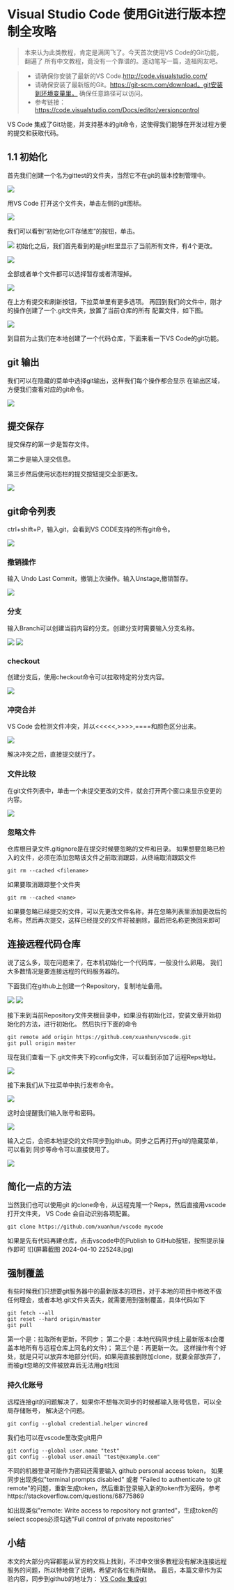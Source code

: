 # Visual Studio Code 使用Git进行版本控制全攻略

>本来认为此类教程，肯定是满网飞了。今天首次使用VS Code的Git功能，翻遍了
所有中文教程，竟没有一个靠谱的。遂动笔写一篇，造福网友吧。

>* 请确保你安装了最新的VS Code.http://code.visualstudio.com/
>* 请确保安装了最新版的Git。https://git-scm.com/download。git安装到环境变量里，
确保任意路径可以访问。
>* 参考链接：https://code.visualstudio.com/Docs/editor/versioncontrol

VS Code 集成了Git功能，并支持基本的git命令，这使得我们能够在开发过程方便的提交和获取代码。

## 1.1 初始化

首先我们创建一个名为gittest的文件夹，当然它不在git的版本控制管理中。

![](1.jpg)

用VS Code 打开这个文件夹，单击左侧的git图标。

![](2.jpg)

我们可以看到“初始化GIT存储库”的按钮，单击。

![](3.jpg)
初始化之后，我们首先看到的是git栏里显示了当前所有文件，有4个更改。

![](4.jpg)

全部或者单个文件都可以选择暂存或者清理掉。

![](5.jpg)

在上方有提交和刷新按钮，下拉菜单里有更多选项。
再回到我们的文件中，刚才的操作创建了一个.git文件夹，放置了当前仓库的所有
配置文件，如下图。

![](6.jpg)

到目前为止我们在本地创建了一个代码仓库，下面来看一下VS Code的git功能。

## git 输出

我们可以在隐藏的菜单中选择git输出，这样我们每个操作都会显示
在输出区域，方便我们查看对应的git命令。

![](7.jpg)

## 提交保存

提交保存的第一步是暂存文件。

第二步是输入提交信息。

第三步然后使用状态栏的提交按钮提交全部更改。

![](8.png)

## git命令列表

ctrl+shift+P，输入git，会看到VS CODE支持的所有git命令。

![](9.jpg)

### 撤销操作

输入 Undo Last Commit，撤销上次操作。输入Unstage,撤销暂存。

![](10.jpg)

### 分支

输入Branch可以创建当前内容的分支。创建分支时需要输入分支名称。

![](11.jpg)
![](12.jpg)

### checkout

创建分支后，使用checkout命令可以拉取特定的分支内容。

![](13.png)

### 冲突合并

VS Code 会检测文件冲突，并以<<<<<,>>>>,====和颜色区分出来。

![](14.png)

解决冲突之后，直接提交就行了。

### 文件比较

在git文件列表中，单击一个未提交更改的文件，就会打开两个窗口来显示变更的内容。

![](15.jpg)

### 忽略文件
仓库根目录文件.gitignore是在提交时候要忽略的文件和目录。
如果想要忽略已检入的文件，必须在添加忽略该文件之前取消跟踪，从终端取消跟踪文件
``` shell
git rm --cached <filename>
```
如果要取消跟踪整个文件夹
``` shell
git rm --cached <name>
```
如果要忽略已经提交的文件，可以先更改文件名称，并在忽略列表里添加更改后的名称，然后再次提交，这样已经提交的文件将被删除，最后把名称更换回来即可

## 连接远程代码仓库

说了这么多，现在问题来了，在本机初始化一个代码库，一般没什么卵用。
我们大多数情况是要连接远程的代码服务器的。

下面我们在github上创建一个Repository，复制地址备用。

![](16.jpg)
![](17.jpg)

接下来到当前Repository文件夹根目录中，如果没有初始化过，安装文章开始初始化的方法，进行初始化。
然后执行下面的命令

``` shell
git remote add origin https://github.com/xuanhun/vscode.git
git pull origin master
```

现在我们查看一下.git文件夹下的config文件，可以看到添加了远程Reps地址。

![](18.jpg)

接下来我们从下拉菜单中执行发布命令。

![](19.jpg)

这时会提醒我们输入账号和密码。

![](20.jpg)

输入之后，会把本地提交的文件同步到github。同步之后再打开git的隐藏菜单，可以看到
同步等命令可以直接使用了。

![](21.jpg)

## 简化一点的方法

当然我们也可以使用git 的clone命令，从远程克隆一个Reps，然后直接用vscode打开文件夹，
VS Code 会自动识别各项配置。
``` shell
git clone https://github.com/xuanhun/vscode mycode
```
如果是先有代码再建仓库，点击vscode中的Publish to GitHub按钮，按照提示操作即可
![](屏幕截图 2024-04-10 225248.jpg)

## 强制覆盖

有些时候我们只想要git服务器中的最新版本的项目，对于本地的项目中修改不做任何理会，或者本地.git文件夹丢失，就需要用到强制覆盖，具体代码如下
``` shell
git fetch --all
git reset --hard origin/master 
git pull
```
第一个是：拉取所有更新，不同步；
第二个是：本地代码同步线上最新版本(会覆盖本地所有与远程仓库上同名的文件)；
第三个是：再更新一次。
这样操作有个好处，就是只可以放弃本地部分代码，如果用直接删除加clone，就要全部放弃了，而被git忽略的文件被放弃后无法用git找回


### 持久化账号

远程连接git的问题解决了，如果你不想每次同步的时候都输入账号信息，可以全局存储账号，
解决这个问题。

``` shell
git config --global credential.helper wincred
```
我们也可以在vscode里改变git用户
``` shell
git config --global user.name "test"
git config --global user.email "test@example.com"
```
不同的机器登录可能作为密码还需要输入 github personal access token，
如果同步出现类似"terminal prompts disabled" 或者 "Failed to authenticate to git remote"的问题，重新生成token，然后重新登录输入新的token作为密码，参考https://stackoverflow.com/questions/68775869

如出现类似"remote: Write access to repository not granted"，生成token的select scopes必须勾选"Full control of private repositories"

## 小结

本文的大部分内容都能从官方的文档上找到，不过中文很多教程没有解决连接远程
服务的问题，所以特地做了说明，希望对各位有所帮助。
最后，本篇文章作为实验内容，同步到github的地址为：
[VS Code 集成git](https://github.com/xuanhun/vscode/blob/master/Visual%20Studio%20Code%20%E4%BD%BF%E7%94%A8Git%E8%BF%9B%E8%A1%8C%E7%89%88%E6%9C%AC%E6%8E%A7%E5%88%B6.md)
